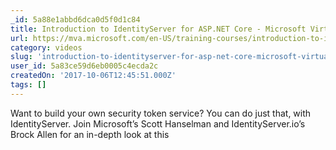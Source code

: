 ```yaml
---
_id: 5a88e1abbd6dca0d5f0d1c84
title: Introduction to IdentityServer for ASP.NET Core - Microsoft Virtual Academy
url: https://mva.microsoft.com/en-US/training-courses/introduction-to-identityserver-for-aspnet-core-17945?l=oygMZtBPE_5806218965
category: videos
slug: 'introduction-to-identityserver-for-asp-net-core-microsoft-virtual-academy'
user_id: 5a83ce59d6eb0005c4ecda2c
createdOn: '2017-10-06T12:45:51.000Z'
tags: []
---
```


Want to build your own security token service? You can do just that, with IdentityServer. Join Microsoft’s Scott Hanselman and IdentityServer.io’s Brock Allen for an in-depth look at this
